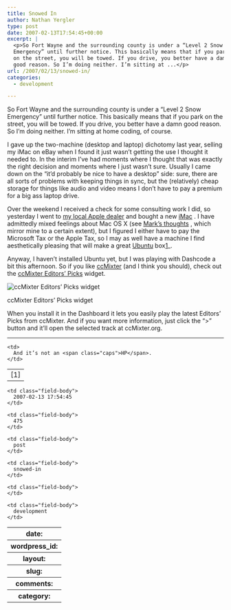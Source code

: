 ```yaml
---
title: Snowed In
author: Nathan Yergler
type: post
date: 2007-02-13T17:54:45+00:00
excerpt: |
  <p>So Fort Wayne and the surrounding county is under a “Level 2 Snow
  Emergency” until further notice. This basically means that if you park
  on the street, you will be towed. If you drive, you better have a damn
  good reason. So I’m doing neither. I’m sitting at ...</p>
url: /2007/02/13/snowed-in/
categories:
  - development

---
```

So Fort Wayne and the surrounding county is under a “Level 2 Snow Emergency” until further notice. This basically means that if you park on the street, you will be towed. If you drive, you better have a damn good reason. So I’m doing neither. I’m sitting at home coding, of course.

I gave up the two-machine (desktop and laptop) dichotomy last year, selling my iMac on eBay when I found it just wasn’t getting the use I thought it needed to. In the interim I’ve had moments where I thought that was exactly the right decision and moments where I just wasn’t sure. Usually I came down on the “it’d probably be nice to have a desktop” side: sure, there are all sorts of problems with keeping things in sync, but the (relatively) cheap storage for things like audio and video means I don’t have to pay a premium for a big ass laptop drive.

Over the weekend I received a check for some consulting work I did, so yesterday I went to [my local Apple dealer][1]  and bought a new [iMac][2] . I have admittedly mixed feelings about Mac <span class="caps">OS</span> X (see [Mark’s thoughts][3] , which mirror mine to a certain extent), but I figured I either have to pay the Microsoft Tax or the Apple Tax, so I may as well have a machine I find aesthetically pleasing that will make a great [Ubuntu][4]  box[1]_.

Anyway, I haven’t installed Ubuntu yet, but I was playing with Dashcode a bit this afternoon. So if you like [ccMixter][5]  (and I think you should), check out the [ccMixter Editors’ Picks][6]  widget.

<div class="figure align-center">
  <img alt="ccMixter Editors’ Picks widget" src="http://yergler.net/blog/wp-content/uploads/2007/02/widget_screen.png" />

  <p class="caption">
    ccMixter Editors’ Picks widget
  </p>
</div>

When you install it in the Dashboard it lets you easily play the latest Editors’ Picks from ccMixter. And if you want more information, just click the “>” button and it’ll open the selected track at ccMixter.org.

<hr class="docutils" />

<table class="docutils footnote" frame="void" id="id1" rules="none">
  <colgroup><col class="label" /><col /></colgroup> <tr>
    <td class="label">
      [1]
    </td>

    <td>
      And it’s not an <span class="caps">HP</span>.
    </td>
  </tr>
</table>

<table class="docutils field-list" frame="void" rules="none">
  <col class="field-name" /> <col class="field-body" /> <tr class="field">
    <th class="field-name">
      date:
    </th>

    <td class="field-body">
      2007-02-13 17:54:45
    </td>
  </tr>

  <tr class="field">
    <th class="field-name">
      wordpress_id:
    </th>

    <td class="field-body">
      475
    </td>
  </tr>

  <tr class="field">
    <th class="field-name">
      layout:
    </th>

    <td class="field-body">
      post
    </td>
  </tr>

  <tr class="field">
    <th class="field-name">
      slug:
    </th>

    <td class="field-body">
      snowed-in
    </td>
  </tr>

  <tr class="field">
    <th class="field-name">
      comments:
    </th>

    <td class="field-body">
    </td>
  </tr>

  <tr class="field">
    <th class="field-name">
      category:
    </th>

    <td class="field-body">
      development
    </td>
  </tr>
</table>

 [1]: http://sweetwater.com
 [2]: http://apple.com/imac
 [3]: http://diveintomark.org/archives/2006/06/02/when-the-bough-breaks
 [4]: http://www.ubuntu.com/
 [5]: http://ccmixter.org
 [6]: http://wiki.creativecommons.org/CcMixterWidget